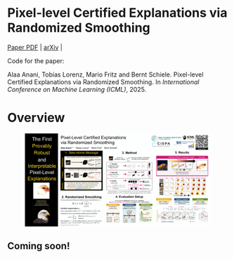 # Pixel-level Certified Explanations via Randomized Smoothing 

[Paper PDF](https://openreview.net/pdf?id=NngoETL9IK) | [arXiv](https://arxiv.org/abs/2506.15499) | 

Code for the paper: 

Alaa Anani, Tobias Lorenz, Mario Fritz and Bernt Schiele. Pixel-level Certified Explanations via Randomized Smoothing. In _International Conference on Machine Learning (ICML)_, 2025. 

# Overview 

<figure>
  <img src="images/ICML2025-Anani.png" alt="ImageAltText">
</figure>

## Coming soon!

